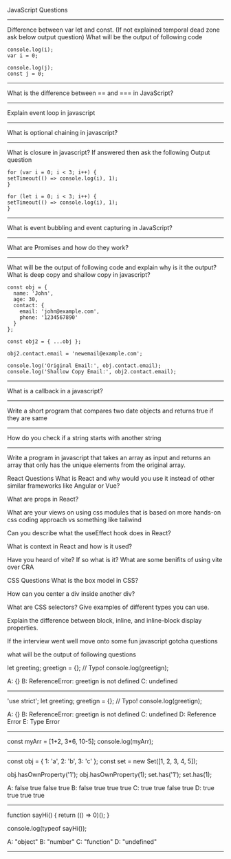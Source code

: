 JavaScript Questions

---

Difference between var let and const.
(If not explained temporal dead zone ask below output question)
What will be the output of following code

```
console.log(i);
var i = 0;

console.log(j);
const j = 0;
```
---

What is the difference between == and === in JavaScript?

---

Explain event loop in javascript

---

What is optional chaining in javascript?

---

What is closure in javascript? If answered then ask the following Output question

```
for (var i = 0; i < 3; i++) {
setTimeout(() => console.log(i), 1);
}

for (let i = 0; i < 3; i++) {
setTimeout(() => console.log(i), 1);
}
```
---

What is event bubbling and event capturing in JavaScript?

---

What are Promises and how do they work?

---

What will be the output of following code and explain why is it the output?
What is deep copy and shallow copy in javascript?

```
const obj = {
  name: 'John',
  age: 30,
  contact: {
    email: 'john@example.com',
    phone: '1234567890'
  }
};

const obj2 = { ...obj };

obj2.contact.email = 'newemail@example.com';

console.log('Original Email:', obj.contact.email);
console.log('Shallow Copy Email:', obj2.contact.email);
```
---

What is a callback in a javascript?

---

Write a short program that compares two date objects and returns true if they are same

---

How do you check if a string starts with another string

---

Write a program in javascript that takes an array as input and returns an array that only has the unique elements from the original array.


React Questions
What is React and why would you use it instead of other similar frameworks like Angular or Vue?

What are props in React?

What are your views on using css modules that is based on more hands-on css coding approach vs something like tailwind

Can you describe what the useEffect hook does in React?

What is context in React and how is it used?

Have you heard of vite? If so what is it? What are some benifits of using vite over CRA

CSS Questions
What is the box model in CSS?

How can you center a div inside another div?

What are CSS selectors? Give examples of different types you can use.

Explain the difference between block, inline, and inline-block display properties.

If the interview went well move onto some fun javascript gotcha questions

what will be the output of following questions

let greeting;
greetign = {}; // Typo!
console.log(greetign);

A: {}
B: ReferenceError: greetign is not defined
C: undefined

---

'use strict';
let greeting;
greetign = {}; // Typo!
console.log(greetign);

A: {}
B: ReferenceError: greetign is not defined
C: undefined
D: Reference Error
E: Type Error

---

const myArr = [1+2, 3*6, 10-5];
console.log(myArr);

---

const obj = { 1: 'a', 2: 'b', 3: 'c' };
const set = new Set([1, 2, 3, 4, 5]);

obj.hasOwnProperty('1');
obj.hasOwnProperty(1);
set.has('1');
set.has(1);

A: false true false true
B: false true true true
C: true true false true
D: true true true true

---

function sayHi() {
return (() => 0)();
}

console.log(typeof sayHi());

A: "object"
B: "number"
C: "function"
D: "undefined"

---

